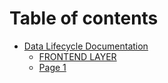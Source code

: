 # Table of contents

* [Data Lifecycle Documentation](README.md)
  * [FRONTEND LAYER](readme/frontend-layer.md)
  * [Page 1](readme/page-1.md)
